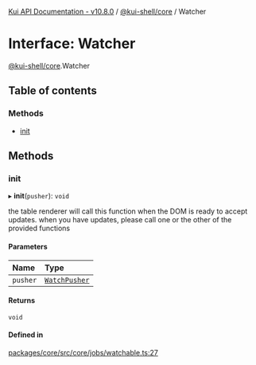 [Kui API Documentation - v10.8.0](../README.md) / [@kui-shell/core](../modules/kui_shell_core.md) / Watcher

# Interface: Watcher

[@kui-shell/core](../modules/kui_shell_core.md).Watcher

## Table of contents

### Methods

- [init](kui_shell_core.Watcher.md#init)

## Methods

### init

▸ **init**(`pusher`): `void`

the table renderer will call this function when the DOM
is ready to accept updates. when you have updates, please call
one or the other of the provided functions

#### Parameters

| Name     | Type                                           |
| :------- | :--------------------------------------------- |
| `pusher` | [`WatchPusher`](kui_shell_core.WatchPusher.md) |

#### Returns

`void`

#### Defined in

[packages/core/src/core/jobs/watchable.ts:27](https://github.com/mra-ruiz/kui/blob/a3b5e3edf/packages/core/src/core/jobs/watchable.ts#L27)
